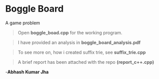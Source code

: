# Boggle Board
A game problem



>Open <b>boggle_boad.cpp</b> for the working program.

>I have provided an analysis in <b>boggle_board_analysis.pdf</b>

>To see more on, how i created suffix trie, see <b>suffix_trie.cpp</b>

>A brief report has been attached with the repo **(report_c++.cpp)**

-**Abhash Kumar Jha**
